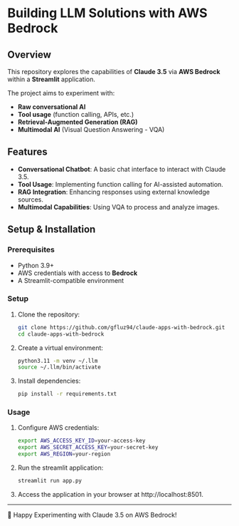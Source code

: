 # Building LLM Solutions with AWS Bedrock

## Overview
This repository explores the capabilities of **Claude 3.5** via **AWS Bedrock** within a **Streamlit** application. 

The project aims to experiment with:
- **Raw conversational AI**
- **Tool usage** (function calling, APIs, etc.)
- **Retrieval-Augmented Generation (RAG)**
- **Multimodal AI** (Visual Question Answering - VQA)

## Features
- **Conversational Chatbot**: A basic chat interface to interact with Claude 3.5.
- **Tool Usage**: Implementing function calling for AI-assisted automation.
- **RAG Integration**: Enhancing responses using external knowledge sources.
- **Multimodal Capabilities**: Using VQA to process and analyze images.

## Setup & Installation
### Prerequisites
- Python 3.9+
- AWS credentials with access to **Bedrock**
- A Streamlit-compatible environment

### Setup
1. Clone the repository:
   ```sh
   git clone https://github.com/gfluz94/claude-apps-with-bedrock.git
   cd claude-apps-with-bedrock
   ```

2. Create a virtual environment:
    ```sh
    python3.11 -m venv ~/.llm
    source ~/.llm/bin/activate
    ```

3. Install dependencies:
    ```sh
    pip install -r requirements.txt
    ```

### Usage
1. Configure AWS credentials:
    ```sh
    export AWS_ACCESS_KEY_ID=your-access-key
    export AWS_SECRET_ACCESS_KEY=your-secret-key
    export AWS_REGION=your-region
   ```

2. Run the streamlit application:
    ```sh
    streamlit run app.py
   ```

3. Access the application in your browser at http://localhost:8501.

____

🚀 Happy Experimenting with Claude 3.5 on AWS Bedrock!
